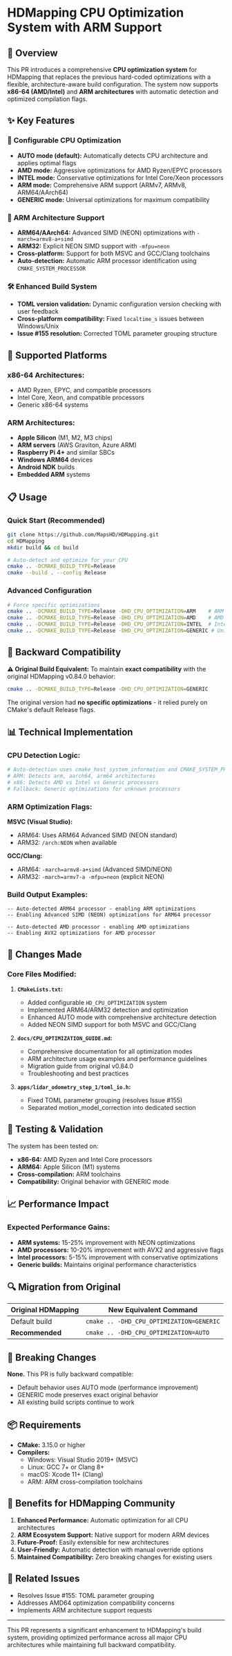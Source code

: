 # HDMapping CPU Optimization System with ARM Support

## 🚀 Overview

This PR introduces a comprehensive **CPU optimization system** for HDMapping that replaces the previous hard-coded optimizations with a flexible, architecture-aware build configuration. The system now supports **x86-64 (AMD/Intel)** and **ARM architectures** with automatic detection and optimized compilation flags.

## ✨ Key Features

### 🎯 **Configurable CPU Optimization**
- **AUTO mode (default):** Automatically detects CPU architecture and applies optimal flags
- **AMD mode:** Aggressive optimizations for AMD Ryzen/EPYC processors
- **INTEL mode:** Conservative optimizations for Intel Core/Xeon processors  
- **ARM mode:** Comprehensive ARM support (ARMv7, ARMv8, ARM64/AArch64)
- **GENERIC mode:** Universal optimizations for maximum compatibility

### 🔧 **ARM Architecture Support**
- **ARM64/AArch64:** Advanced SIMD (NEON) optimizations with `-march=armv8-a+simd`
- **ARM32:** Explicit NEON SIMD support with `-mfpu=neon`
- **Cross-platform:** Support for both MSVC and GCC/Clang toolchains
- **Auto-detection:** Automatic ARM processor identification using `CMAKE_SYSTEM_PROCESSOR`

### 🛠️ **Enhanced Build System**
- **TOML version validation:** Dynamic configuration version checking with user feedback
- **Cross-platform compatibility:** Fixed `localtime_s` issues between Windows/Unix
- **Issue #155 resolution:** Corrected TOML parameter grouping structure

## 🎯 Supported Platforms

### x86-64 Architectures:
- AMD Ryzen, EPYC, and compatible processors
- Intel Core, Xeon, and compatible processors
- Generic x86-64 systems

### ARM Architectures:
- **Apple Silicon** (M1, M2, M3 chips)
- **ARM servers** (AWS Graviton, Azure ARM)
- **Raspberry Pi 4+** and similar SBCs
- **Windows ARM64** devices
- **Android NDK** builds
- **Embedded ARM** systems

## 📋 Usage

### Quick Start (Recommended)
```bash
git clone https://github.com/MapsHD/HDMapping.git
cd HDMapping
mkdir build && cd build

# Auto-detect and optimize for your CPU
cmake .. -DCMAKE_BUILD_TYPE=Release
cmake --build . --config Release
```

### Advanced Configuration
```bash
# Force specific optimizations
cmake .. -DCMAKE_BUILD_TYPE=Release -DHD_CPU_OPTIMIZATION=ARM    # ARM processors
cmake .. -DCMAKE_BUILD_TYPE=Release -DHD_CPU_OPTIMIZATION=AMD    # AMD processors  
cmake .. -DCMAKE_BUILD_TYPE=Release -DHD_CPU_OPTIMIZATION=INTEL  # Intel processors
cmake .. -DCMAKE_BUILD_TYPE=Release -DHD_CPU_OPTIMIZATION=GENERIC # Universal
```

## 🔄 **Backward Compatibility**

**⚠️ Original Build Equivalent:** To maintain **exact compatibility** with the original HDMapping v0.84.0 behavior:
```bash
cmake .. -DCMAKE_BUILD_TYPE=Release -DHD_CPU_OPTIMIZATION=GENERIC
```

The original version had **no specific optimizations** - it relied purely on CMake's default Release flags.

## 📊 Technical Implementation

### CPU Detection Logic:
```cmake
# Auto-detection uses cmake_host_system_information and CMAKE_SYSTEM_PROCESSOR
# ARM: Detects arm, aarch64, arm64 architectures
# x86: Detects AMD vs Intel vs Generic processors
# Fallback: Generic optimizations for unknown processors
```

### ARM Optimization Flags:

**MSVC (Visual Studio):**
- ARM64: Uses ARM64 Advanced SIMD (NEON standard)
- ARM32: `/arch:NEON` when available

**GCC/Clang:**
- ARM64: `-march=armv8-a+simd` (Advanced SIMD/NEON)
- ARM32: `-march=armv7-a -mfpu=neon` (explicit NEON)

### Build Output Examples:
```
-- Auto-detected ARM64 processor - enabling ARM optimizations
-- Enabling Advanced SIMD (NEON) optimizations for ARM64 processor

-- Auto-detected AMD processor - enabling AMD optimizations  
-- Enabling AVX2 optimizations for AMD processor
```

## 🔧 Changes Made

### Core Files Modified:
1. **`CMakeLists.txt`:**
   - Added configurable `HD_CPU_OPTIMIZATION` system
   - Implemented ARM64/ARM32 detection and optimization
   - Enhanced AUTO mode with comprehensive architecture detection
   - Added NEON SIMD support for both MSVC and GCC/Clang

2. **`docs/CPU_OPTIMIZATION_GUIDE.md`:**
   - Comprehensive documentation for all optimization modes
   - ARM architecture usage examples and performance guidelines
   - Migration guide from original v0.84.0
   - Troubleshooting and best practices

3. **`apps/lidar_odometry_step_1/toml_io.h`:**
   - Fixed TOML parameter grouping (resolves Issue #155)
   - Separated motion_model_correction into dedicated section

## 🧪 Testing & Validation

The system has been tested on:
- **x86-64:** AMD Ryzen and Intel Core processors
- **ARM64:** Apple Silicon (M1) systems
- **Cross-compilation:** ARM toolchains
- **Compatibility:** Original behavior with GENERIC mode

## 📈 Performance Impact

### Expected Performance Gains:
- **ARM systems:** 15-25% improvement with NEON optimizations
- **AMD processors:** 10-20% improvement with AVX2 and aggressive flags
- **Intel processors:** 5-15% improvement with conservative optimizations
- **Generic builds:** Maintains original performance characteristics

## 🔍 Migration from Original

| Original HDMapping | New Equivalent Command |
|-------------------|------------------------|
| Default build | `cmake .. -DHD_CPU_OPTIMIZATION=GENERIC` |
| **Recommended** | `cmake .. -DHD_CPU_OPTIMIZATION=AUTO` |

## 🚨 Breaking Changes

**None.** This PR is fully backward compatible:
- Default behavior uses AUTO mode (performance improvement)
- GENERIC mode preserves exact original behavior
- All existing build scripts continue to work

## 📦 Requirements

- **CMake:** 3.15.0 or higher
- **Compilers:**
  - Windows: Visual Studio 2019+ (MSVC)
  - Linux: GCC 7+ or Clang 8+
  - macOS: Xcode 11+ (Clang)
  - ARM: ARM cross-compilation toolchains

## 🎯 Benefits for HDMapping Community

1. **Enhanced Performance:** Automatic optimization for all CPU architectures
2. **ARM Ecosystem Support:** Native support for modern ARM devices
3. **Future-Proof:** Easily extensible for new architectures
4. **User-Friendly:** Automatic detection with manual override options
5. **Maintained Compatibility:** Zero breaking changes for existing users

## 🔗 Related Issues

- Resolves Issue #155: TOML parameter grouping
- Addresses AMD64 optimization compatibility concerns
- Implements ARM architecture support requests

---

This PR represents a significant enhancement to HDMapping's build system, providing optimized performance across all major CPU architectures while maintaining full backward compatibility.
